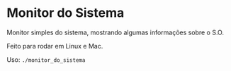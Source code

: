 Monitor do Sistema
===========

Monitor simples do sistema, mostrando algumas informações sobre o S.O.

Feito para rodar em Linux e Mac.

Uso: `./monitor_do_sistema`

